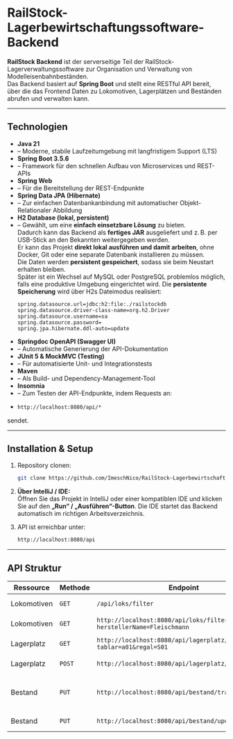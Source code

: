# RailStock-Lagerbewirtschaftungssoftware-Backend

**RailStock Backend** ist der serverseitige Teil der RailStock-Lagerverwaltungssoftware zur Organisation und Verwaltung von Modelleisenbahnbeständen.  
Das Backend basiert auf **Spring Boot** und stellt eine RESTful API bereit, über die das Frontend Daten zu Lokomotiven, Lagerplätzen und Beständen abrufen und verwalten kann.

---

## Technologien

- **Java 21**
- – Moderne, stabile Laufzeitumgebung mit langfristigem Support (LTS)
- **Spring Boot 3.5.6**
- – Framework für den schnellen Aufbau von Microservices und REST-APIs
- **Spring Web**
- – Für die Bereitstellung der REST-Endpunkte
- **Spring Data JPA (Hibernate)**
- – Zur einfachen Datenbankanbindung mit automatischer Objekt-Relationaler Abbildung
- **H2 Database (lokal, persistent)**
- – Gewählt, um eine **einfach einsetzbare Lösung** zu bieten.  
  Dadurch kann das Backend als **fertiges JAR** ausgeliefert und z. B. per USB-Stick an den Bekannten weitergegeben werden.  
  Er kann das Projekt **direkt lokal ausführen und damit arbeiten**, ohne Docker, Git oder eine separate Datenbank installieren zu müssen.  
  Die Daten werden **persistent gespeichert**, sodass sie beim Neustart erhalten bleiben.  
  Später ist ein Wechsel auf MySQL oder PostgreSQL problemlos möglich, falls eine produktive Umgebung eingerichtet wird.
   Die **persistente Speicherung** wird über H2s Dateimodus realisiert:  
  ```properties
  spring.datasource.url=jdbc:h2:file:./railstockdb
  spring.datasource.driver-class-name=org.h2.Driver
  spring.datasource.username=sa
  spring.datasource.password=
  spring.jpa.hibernate.ddl-auto=update

- **Springdoc OpenAPI (Swagger UI)**
- – Automatische Generierung der API-Dokumentation
- **JUnit 5 & MockMVC (Testing)**
- – Für automatisierte Unit- und Integrationstests
- **Maven**
- – Als Build- und Dependency-Management-Tool
- **Insomnia**
- – Zum Testen der API-Endpunkte, indem Requests an:
- ```bash
  http://localhost:8080/api/*
sendet.

---

## Installation & Setup

1. Repository clonen:
   ```bash
   git clone https://github.com/ImeschNico/RailStock-Lagerbewirtschaftungssoftware-Backend.git
   
2. **Über IntelliJ / IDE:**  
Öffnen Sie das Projekt in IntelliJ oder einer kompatiblen IDE und klicken Sie auf den **„Run“ / „Ausführen“-Button**.
Die IDE startet das Backend automatisch im richtigen Arbeitsverzeichnis.

3. API ist erreichbar unter:
   ```bash
   http://localhost:8080/api

--- 

## API Struktur

| Ressource   | Methode | Endpoint                  | Beschreibung                                |
| ----------- | ------- | ------------------------- | ------------------------------------------- |
| Lokomotiven | `GET`   | `/api/loks/filter`               | Liste aller Lokomotiven                     |
| Lokomotiven | `GET`   | `http://localhost:8080/api/loks/filter?herstellerName=Fleischmann`               | Filter nach Modell                  |
| Lagerplatz | `GET`   | `http://localhost:8080/api/lagerplatz/filter?tablar=a01&regal=S01`       | Filter nach Lagerplatz                    |
| Lagerplatz | `POST`   | `http://localhost:8080/api/lagerplatz/erstellen`       | Lagerplatz erstellen                 |
| Bestand    | `PUT`  | `http://localhost:8080/api/bestand/transferBestand` | Transferiert Bestände zwischen Lagerplätzen |
| Bestand   | `PUT`  | `http://localhost:8080/api/bestand/updateBestand` | Bestand Eingang  |





